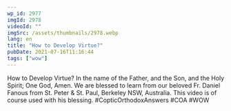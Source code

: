 ```yaml
---
wp_id: 2977
imgId: 2978
videoId: ""
imgSrc: /assets/thumbnails/2978.webp
lang: en
title: "How to Develop Virtue?"
pubDate: 2021-07-16T11:16:44
tags: ["wow"]
---
```


<p>How to Develop Virtue? In the name of the Father, and the Son, and the Holy Spirit; One God, Amen. We are blessed to learn from our beloved Fr. Daniel Fanous from St. Peter &amp; St. Paul, Berkeley NSW, Australia. This video is of course used with his blessing. #CopticOrthodoxAnswers​ #COA​ #WOW​</p>
